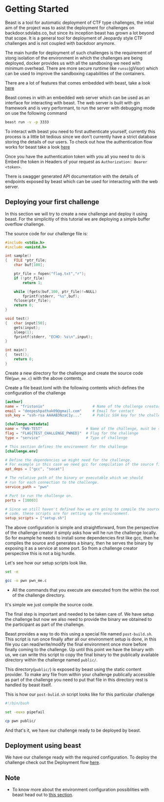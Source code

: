 # Getting Started

Beast is a tool for automatic deployment of CTF type challenges, the intial aim of the project
was to asist the deployment for challenges on backdoor.sdslabs.co, but since its inception beast has grown a lot beyond that scope.
It is a general tool for deployment of Jeopardy style CTF challenges and is not coupled with backdoor anymore.

The main hurdle for deployment of such challenges is the requirement of stong isolation
of the environment in which the challenges are being deployed, docker provides us with all the
sandboxing we need with minimum overhead. There are more secure runtime like `runsc`(gVisor) which can 
be used to improve the sandboxing capabilities of the containers.

There are a lot of features that comes embedded with beast, take a look [here](Features.md)

Beast comes in with an embedded web server which can be used as an interface for interacting with beast.
The web server is built with gin framework and is very performant, to run the server with debugging mode on
use the following command 

```bash
beast run -v -p 3333
```

To interact with beast you need to first authenticate yourself, currently this process is a little bit tedious since we
don't currently have a strict database storing the details of our users. To check out how the authentication
flow works for beast take a look [here](APIAuth.md)

Once you have the authentication token with you all you need to do is Embed the token in Headers of your request as
`Authorization: Bearer <token>`.

There is swagger generated API documentation with the details of endpoints exposed by beast which can be used for interacting
with the web server.

## Deploying your first challenge

In this section we will try to create a new challenge and deploy it using beast. For the simplicitiy of this tutorial we are
deploying a simple buffer overflow challenge.

The source code for our challenge file is:

```c
#include <stdio.h>
#include <unistd.h>

int sample()
{	FILE *ptr_file;
	char buf[100];

	ptr_file = fopen("flag.txt","r");
	if (!ptr_file)
		return 1;

	while (fgets(buf,100, ptr_file)!=NULL)
		fprintf(stderr, "%s",buf);
	fclose(ptr_file);
	return 0;
}

void test()
{	char input[50];
	gets(input);
	sleep(1);
	fprintf(stderr, "ECHO: %s\n",input); 
}

int main()
{	test();
	return 0;
}
```

Create a new directory for the challenge and create the source code file(`pwn_me.c`) with the above contents.

Create a file beast.toml with the following contents which defines the configuration of the challenge

```toml
[author]
name = "fristonio"                      # Name of the challenge creator
email = "deepeshpathak09@gmail.com"     # Email for contact
ssh_key = "ssh-rsa AAAAB3NzaC1y..."	    # Public SSH key for the challenge author

[challenge.metadata]
name = "PWN-TEST"                    # Name of the challenge, must be same as the directory name.
flag = "FLAG{TEST_CHALLENGE_PWNED}"  # Flag for the challenge
type = "service"                     # Type of challenge

# This section defines the environment for the challenge
[challenge.env]

# Define the dependencies we might need for the challenge.
# For example in this case we need gcc for compilation of the source file
apt_deps = ["gcc", "socat"]

# The relative path of the binary or executable which we should
# run for each connection to the challenge.
service_path = "pwn"

# Port to run the challenge on.
ports = [10003]

# Since we still haven't defined how we are going to compile the source 
# code, these scripts are for setting up the environment.
setup_scripts = ["setup.sh"]
```

The above configuration is simple and straightforward, from the perspective of the challenge
creator it simply asks how will he run the challenge locally. So for example he needs to install
some dependencies first like gcc, then he compiles the source and generates a binary, then he serves
the binary by exposing it as a service at some port. So from a challenge creator perspective
this is not a big hurdle.

Let's see how our setup scripts look like.

```bash
set -e

gcc -o pwn pwn_me.c
```

* All the commands that you execute are executed from the within the root of the challenge
directory.

It's simple we just compile the source code.

The final step is important and needed to be taken care of. We have setup the challenge but now we also 
need to provide the binary we obtained to the participant as part of the challenge.

Beast provides a way to do this using a special file named `post-build.sh`. This script is run once finally
after all our environment setup is done, in this file you can read/write/modify the final environment once more
before finally coming to the challenge. Up until this point we have the binary with us, we can write this script
to copy the final binary to the publically available directory within the challenge named `public/`.

This directory(`public/`) is exposed by beast using the static content provider. To make any file from within your challenge
publically accessible as part of the challenge you need to put that file in this directory rest is handled by beast itself.

This is how our `post-bulid.sh` script looks like for this particular challenge

```bash
#!/bin/bash

set -euxo pipefail

cp pwn public/
```

And that's it, we have our challenge ready to be deployed by beast.

## Deployment using beast

We have our challenge ready with the required configuration. To deploy the challenge check out the Deployment flow [here](Deployment.md).

## Note

* To know more about the environment configuration possiblities with beast head out to [this section](ChallConfig.md).
